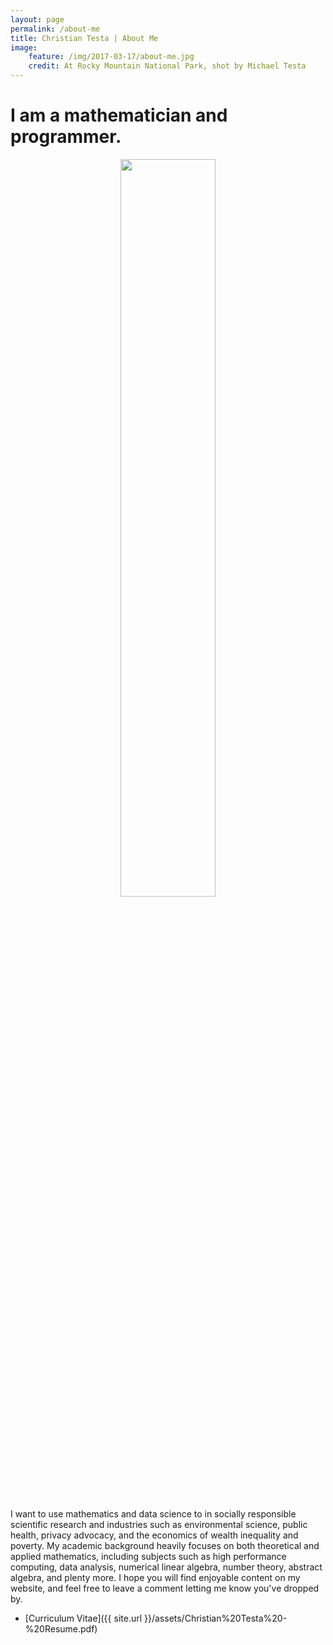 ```yaml
---
layout: page
permalink: /about-me
title: Christian Testa | About Me
image:
    feature: /img/2017-03-17/about-me.jpg
    credit: At Rocky Mountain National Park, shot by Michael Testa
---
```


# I am a mathematician and programmer.

<center>
<div style="display: block; margin: auto">
<img width="55%" src="{{ site.url }}/img/2017-03-17/about-me.jpg">
</div>
</center>

I want to use mathematics and data science to 
 in socially responsible scientific research and industries such as 
environmental science, public health, privacy advocacy, and 
the economics of wealth inequality and poverty. My academic background heavily focuses 
on both theoretical and applied mathematics, including subjects such as high performance 
computing, data analysis, numerical linear algebra, number theory, abstract algebra, and 
plenty more. I hope you will find enjoyable content on my website, and feel free to leave
a comment letting me know you've dropped by.

- [Curriculum Vitae]({{ site.url }}/assets/Christian%20Testa%20-%20Resume.pdf)
